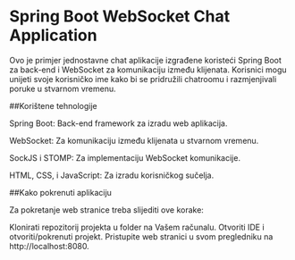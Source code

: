 # Spring Boot WebSocket Chat Application

Ovo je primjer jednostavne chat aplikacije izgrađene koristeći Spring Boot za back-end i WebSocket za komunikaciju između klijenata. Korisnici mogu unijeti svoje korisničko ime kako bi se pridružili chatroomu i razmjenjivali poruke u stvarnom vremenu.


##Korištene tehnologije

Spring Boot: Back-end framework za izradu web aplikacija.

WebSocket: Za komunikaciju između klijenata u stvarnom vremenu.

SockJS i STOMP: Za implementaciju WebSocket komunikacije.

HTML, CSS, i JavaScript: Za izradu korisničkog sučelja.


##Kako pokrenuti aplikaciju

Za pokretanje web stranice treba slijediti ove korake:

Klonirati repozitorij projekta u folder na Vašem računalu.
Otvoriti IDE i otvoriti/pokrenuti projekt. Pristupite web stranici u svom pregledniku na http://localhost:8080.
